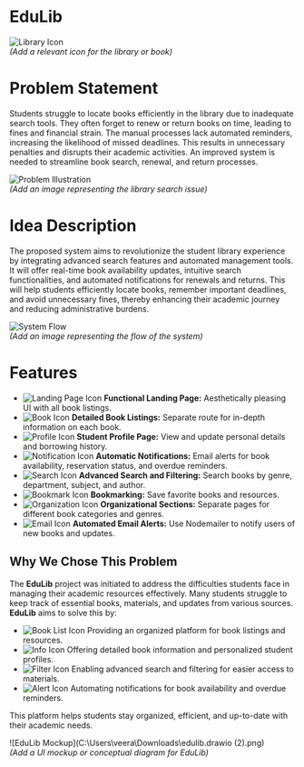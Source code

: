 # EduLib

![Library Icon](https://via.placeholder.com/40)  
*(Add a relevant icon for the library or book)*

# Problem Statement  
Students struggle to locate books efficiently in the library due to inadequate search tools. They often forget to renew or return books on time, leading to fines and financial strain. The manual processes lack automated reminders, increasing the likelihood of missed deadlines. This results in unnecessary penalties and disrupts their academic activities. An improved system is needed to streamline book search, renewal, and return processes.

![Problem Illustration](https://via.placeholder.com/400x200)  
*(Add an image representing the library search issue)*

# Idea Description  
The proposed system aims to revolutionize the student library experience by integrating advanced search features and automated management tools. It will offer real-time book availability updates, intuitive search functionalities, and automated notifications for renewals and returns. This will help students efficiently locate books, remember important deadlines, and avoid unnecessary fines, thereby enhancing their academic journey and reducing administrative burdens.

![System Flow](https://via.placeholder.com/400x200)  
*(Add an image representing the flow of the system)*

# Features

- ![Landing Page Icon](https://via.placeholder.com/20) **Functional Landing Page:** Aesthetically pleasing UI with all book listings.
- ![Book Icon](https://via.placeholder.com/20) **Detailed Book Listings:** Separate route for in-depth information on each book.
- ![Profile Icon](https://via.placeholder.com/20) **Student Profile Page:** View and update personal details and borrowing history.
- ![Notification Icon](https://via.placeholder.com/20) **Automatic Notifications:** Email alerts for book availability, reservation status, and overdue reminders.
- ![Search Icon](https://via.placeholder.com/20) **Advanced Search and Filtering:** Search books by genre, department, subject, and author.
- ![Bookmark Icon](https://via.placeholder.com/20) **Bookmarking:** Save favorite books and resources.
- ![Organization Icon](https://via.placeholder.com/20) **Organizational Sections:** Separate pages for different book categories and genres.
- ![Email Icon](https://via.placeholder.com/20) **Automated Email Alerts:** Use Nodemailer to notify users of new books and updates.

## Why We Chose This Problem

The **EduLib** project was initiated to address the difficulties students face in managing their academic resources effectively. Many students struggle to keep track of essential books, materials, and updates from various sources. **EduLib** aims to solve this by:

- ![Book List Icon](https://via.placeholder.com/20) Providing an organized platform for book listings and resources.
- ![Info Icon](https://via.placeholder.com/20) Offering detailed book information and personalized student profiles.
- ![Filter Icon](https://via.placeholder.com/20) Enabling advanced search and filtering for easier access to materials.
- ![Alert Icon](https://via.placeholder.com/20) Automating notifications for book availability and overdue reminders.

This platform helps students stay organized, efficient, and up-to-date with their academic needs.

![EduLib Mockup](C:\Users\veera\Downloads\edulib.drawio (2).png)  
*(Add a UI mockup or conceptual diagram for EduLib)*

